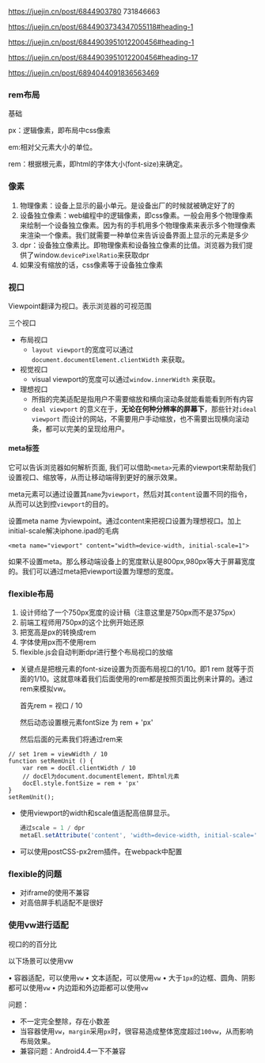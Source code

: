 https://juejin.cn/post/6844903780	731846663

https://juejin.cn/post/6844903734347055118#heading-1

https://juejin.cn/post/6844903951012200456#heading-1

https://juejin.cn/post/6844903951012200456#heading-17

https://juejin.cn/post/6894044091836563469

### rem布局

基础

px：逻辑像素，即布局中css像素

em:相对父元素大小的单位。

rem：根据根元素，即html的字体大小(font-size)来确定。



### 像素

1. 物理像素：设备上显示的最小单元。是设备出厂的时候就被确定好了的
2. 设备独立像素：web编程中的逻辑像素，即css像素。一般会用多个物理像素来绘制一个设备独立像素。因为有的手机用多个物理像素来表示多个物理像素来渲染一个像素。我们就需要一种单位来告诉设备界面上显示的元素是多少
3. dpr：设备独立像素比。即物理像素和设备独立像素的比值。浏览器为我们提供了window.`devicePixelRatio`来获取dpr
4. 如果没有缩放的话，css像素等于设备独立像素



### 视口

Viewpoint翻译为视口。表示浏览器的可视范围

三个视口

* 布局视口
  * `layout viewport`的宽度可以通过 `document.documentElement.clientWidth` 来获取。
* 视觉视口
  * visual viewport的宽度可以通过`window.innerWidth` 来获取。
* 理想视口
  * 所指的完美适配是指用户不需要缩放和横向滚动条就能看能看到所有内容
  * `deal viewport` 的意义在于，**无论在何种分辨率的屏幕下**，那些针对`ideal viewport` 而设计的网站，不需要用户手动缩放，也不需要出现横向滚动条，都可以完美的呈现给用户。

#### meta标签

它可以告诉浏览器如何解析页面, 我们可以借助`<meta>`元素的viewport来帮助我们设置视口、缩放等，从而让移动端得到更好的展示效果。

meta元素可以通过设置其`name`为`viewport`，然后对其`content`设置不同的指令，从而可以达到控`viewport`的目的。

设置meta name 为viewpoint。通过content来把视口设置为理想视口。加上initial-scale解决iphone.ipad的毛病

```
<meta name="viewport" content="width=device-width, initial-scale=1">
```

如果不设置meta。那么移动端设备上的宽度默认是800px,980px等大于屏幕宽度的。我们可以通过meta把viewport设置为理想的宽度。



### flexible布局

1. 设计师给了一个750px宽度的设计稿（注意这里是750px而不是375px）
2. 前端工程师用750px的这个比例开始还原
3. 把宽高是px的转换成rem
4. 字体使用px而不使用rem
5. flexible.js会自动判断dpr进行整个布局视口的放缩

* 关键点是把根元素的font-size设置为页面布局视口的1/10。即1 rem 就等于页面的1/10。这就意味着我们后面使用的rem都是按照页面比例来计算的。通过rem来模拟vw。

  首先rem = 视口 / 10

  然后动态设置根元素fontSize 为 rem + 'px'

  然后后面的元素我们将通过rem来

```
// set 1rem = viewWidth / 10
function setRemUnit () {
    var rem = docEl.clientWidth / 10
    // docEl为document.documentElement，即html元素
    docEl.style.fontSize = rem + 'px'
}
setRemUnit();

```

* 使用viewport的width和scale值适配高倍屏显示。

  ```js
  通过scale = 1 / dpr
  metaEl.setAttribute('content', 'width=device-width, initial-scale=' + scale + ', maximum-scale=' + scale + ', minimum-scale=' + scale + ', user-scalable=no'); 
  ```

* 可以使用postCSS-px2rem插件。在webpack中配置

### flexible的问题

* 对iframe的使用不兼容
* 对高倍屏手机适配不是很好



### 使用vw进行适配

视口的的百分比

以下场景可以使用vw	

• 容器适配，可以使用`vw`
• 文本适配，可以使用`vw`
• 大于`1px`的边框、圆角、阴影都可以使用`vw`
• 内边距和外边距都可以使用`vw`

问题：

* 不一定完全整除，存在小数差
* 当容器使用`vw`，`margin`采用`px`时，很容易造成整体宽度超过`100vw`，从而影响布局效果。
* 兼容问题：Android4.4一下不兼容





